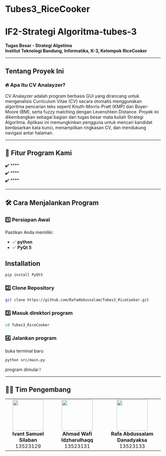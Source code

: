 # Tubes3_RiceCooker
# IF2-Strategi Algoritma-tubes-3

**Tugas Besar - Strategi Algotima**  
**Institut Teknologi Bandung, Informatika, K-3, Kelompok RiceCooker**  

---

## **Tentang Proyek Ini**  
### 🔥 **Apa Itu CV Analayzer?** 
CV Analayzer adalah program berbasis GUI yang dirancang untuk menganalisis Curriculum Vitae (CV) secara otomatis menggunakan algoritma pencarian teks seperti Knuth-Morris-Pratt (KMP) dan Boyer-Moore (BM), serta fuzzy matching dengan Levenshtein Distance. Proyek ini dikembangkan sebagai bagian dari tugas besar mata kuliah Strategi Algoritma. Aplikasi ini memungkinkan pengguna untuk mencari kandidat berdasarkan kata kunci, menampilkan ringkasan CV, dan mendukung navigasi antar halaman.

---

## 🚀 **Fitur Program Kami**  
✔️ ****                              
✔️ ****                   
✔️ ****                                                          

---

## 🛠 **Cara Menjalankan Program**  

### 1️⃣ **Persiapan Awal**  
Pastikan Anda memiliki: 
- ✅ **python** 
- ✅ **PyQt 5**
  
## Installation
```sh
pip install PyQt5
```

### 2️⃣ **Clone Repository**  
```sh
git clone https://github.com/RafaAbdussalam/Tubes3_RiceCooker.git
```

### 3️⃣ **Masuk direktori program**  
```sh
cd Tubes3_RiceCooker
```

### 4️⃣ **Jalankan program**
buka terminal baru 
```sh
python src/main.py
```

program dimulai ! 

---

## 👨‍💻 **Tim Pengembang**  

<p align="center">
  <table>
    <tr align="center">
      <td>
        <img src="https://github.com/ivant8k.png" width="100" height="100"><br>
        <b>Ivant Samuel Silaban</b><br>
        13523129
      </td>
      <td>
        <img src="https://github.com/Awfidz.png" width="100" height="100"><br>
        <b>Ahmad Wafi Idzharulhaqq</b><br>
        13523131
      </td>
      <td>
        <img src="https://github.com/RafaAbdussalam.png" width="100" height="100"><br>
        <b>Rafa Abdussalam Danadyaksa</b><br>
        13523133
      </td>
    </tr>
  </table>
</p>


